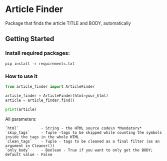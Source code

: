 # Article Finder

Package that finds the article TITLE and BODY, automatically

## Getting Started
### Install required packages:
```
pip install -r requirements.txt
```

### How to use it

```python
from article_finder import ArticleFinder

article_finder = ArticleFinder(html=your_html)
article = article_finder.find()
 
print(article)
```

All parameters:
```
`html`          - String - the HTML source code\n *Mandatory*
`skip_tags`     - Tuple -tags to be skipped while counting the symbols inside the tags in the whole HTML
`clean_tags`    - Tuple - tags to be cleaned as a final filter (as an argument in Cleaner())
`only_body`     - Boolean - True if you want to only get the BODY; default value - False
```
